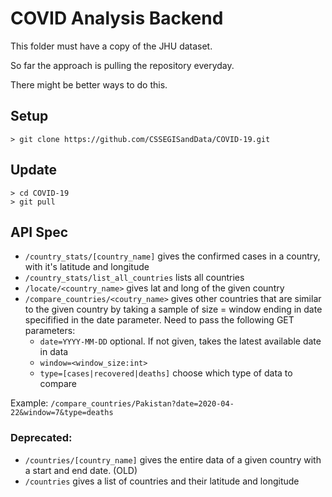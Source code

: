 # COVID Analysis Backend

This folder must have a copy of the JHU dataset.

So far the approach is pulling the repository everyday.

There might be better ways to do this.

## Setup

``> git clone https://github.com/CSSEGISandData/COVID-19.git``

## Update

```
> cd COVID-19
> git pull
```

## API Spec
- `/country_stats/[country_name]` gives the confirmed cases in a country, with it's latitude and longitude
- `/country_stats/list_all_countries` lists all countries
- `/locate/<country_name>` gives lat and long of the given country
- `/compare_countries/<coutry_name>` gives other countries that are similar
to the given country by taking a sample of size = window ending in date specifified in the date parameter.
 Need to pass the following GET parameters:
    - `date=YYYY-MM-DD` optional. If not given, takes the 
    latest available date in data
    - `window=<window_size:int>` 
    - `type=[cases|recovered|deaths]` choose which type of data to compare

Example: `/compare_countries/Pakistan?date=2020-04-22&window=7&type=deaths`
    
### Deprecated:
- `/countries/[country_name]`
gives the entire data of a given country with a start and end date. (OLD)
- `/countries`
gives a list of countries and their latitude and longitude